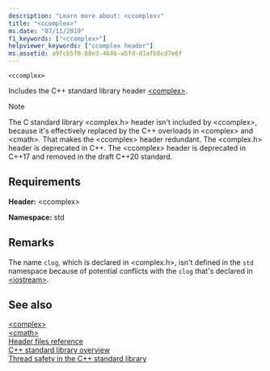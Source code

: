 ```yaml
---
description: "Learn more about: <ccomplex>"
title: "<ccomplex>"
ms.date: "07/11/2019"
f1_keywords: ["<ccomplex>"]
helpviewer_keywords: ["ccomplex header"]
ms.assetid: a9fcb5f0-88e3-464b-a5fd-d1afb8cd7e6f
---
```

`<ccomplex>`

Includes the C++ standard library header [\<complex>](complex.md).

> [!NOTE]
> The C standard library \<complex.h> header isn't included by \<ccomplex>, because it's effectively replaced by the C++ overloads in \<complex> and \<cmath>. That makes the \<ccomplex> header redundant. The \<complex.h> header is deprecated in C++. The \<ccomplex> header is deprecated in C++17 and removed in the draft C++20 standard.

## Requirements

**Header:** \<ccomplex>

**Namespace:** std

## Remarks

The name `clog`, which is declared in \<complex.h>, isn't defined in the `std` namespace because of potential conflicts with the `clog` that's declared in [\<iostream>](iostream.md).

## See also

[\<complex>](complex.md)\
[\<cmath>](cmath.md)\
[Header files reference](cpp-standard-library-header-files.md)\
[C++ standard library overview](cpp-standard-library-overview.md)\
[Thread safety in the C++ standard library](thread-safety-in-the-cpp-standard-library.md)
